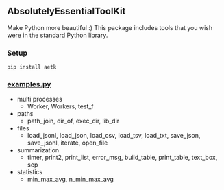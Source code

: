 ## AbsolutelyEssentialToolKit
Make Python more beautiful :) This package includes tools that you wish were in the standard Python library.

### Setup

    pip install aetk

### [examples.py](https://github.com/sudongqi/AbsolutelyEssentialToolKit/blob/main/examples.py)

* multi processes
  * Worker, Workers, test_f
* paths
  * path_join, dir_of, exec_dir, lib_dir
* files
  * load_jsonl, load_json, load_csv, load_tsv, load_txt, save_json, save_jsonl, iterate, open_file
* summarization
  * timer, print2, print_list, error_msg, build_table, print_table, text_box, sep
* statistics
  * min_max_avg, n_min_max_avg 
  






